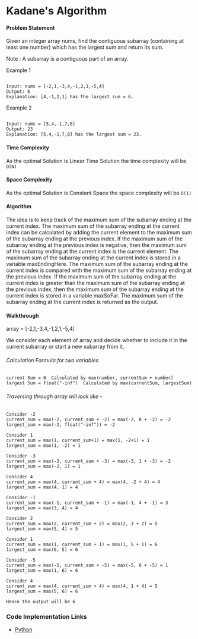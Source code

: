 # Kadane's Algorithm

#### Problem Statement
Given an integer array nums, find the contiguous subarray (containing at least one number) which has the largest sum and return its sum.

Note : A subarray is a contiguous part of an array.


Example 1
```text

Input: nums = [-2,1,-3,4,-1,2,1,-5,4]
Output: 6
Explanation: [4,-1,2,1] has the largest sum = 6.
```

Example 2
```text

Input: nums = [5,4,-1,7,8]
Output: 23
Explanation: [5,4,-1,7,8] has the largest sum = 23.
```


#### Time Complexity 
As the optimal Solution is Linear Time Solution the time complexity will be ```O(N)```

#### Space Complexity
As the optimal Solution is Constant Space the space complexity will be ```O(1)```


#### Algorithm
The idea is to keep track of the maximum sum of the subarray ending at the current index. 
The maximum sum of the subarray ending at the current index can be calculated by adding the current element to the maximum sum of the subarray ending at the previous index. 
If the maximum sum of the subarray ending at the previous index is negative, then the maximum sum of the subarray ending at the current index is the current element. 
The maximum sum of the subarray ending at the current index is stored in a variable maxEndingHere.
The maximum sum of the subarray ending at the current index is compared with the maximum sum of the subarray ending at the previous index. 
If the maximum sum of the subarray ending at the current index is greater than the maximum sum of the subarray ending at the previous index, then the maximum sum of the subarray ending at the current index is stored in a variable maxSoFar.
The maximum sum of the subarray ending at the current index is returned as the output.


#### Walkthrough
array = [-2,1,-3,4,-1,2,1,-5,4]

We consider each element of array and decide whether to include it in the current subarray or start a new subarray from it.

###### Calculation Formula for two variables 
```
current Sum = 0  Calculated by max(number, currentSum + number)
largest Sum = float("-inf")  Calculated by max(currentSum, largestSum)
```


###### Traversing through array will look like - 
```
Consider -2
current_sum = max(-2, current_sum + -2) = max(-2, 0 + -2) = -2
largest_sum = max(-2, float("-inf")) = -2
```
```
Consider 1
current_sum = max(1, current_sum+1) = max(1, -2+1) = 1
largest_sum = max(1, -2) = 1
```
```
Consider -3
current_sum = max(-3, current_sum + -3) = max(-3, 1 + -3) = -2
largest_sum = max(-2, 1) = 1
```
```
Consider 4
current_sum = max(4, current_sum + 4) = max(4, -2 + 4) = 4
largest_sum = max(4, 1) = 4
```
```
Consider -1
current_sum = max(-1, current_sum + -1) = max(-1, 4 + -1) = 3
largest_sum = max(3, 4) = 4
```
```
Consider 2
current_sum = max(2, current_sum + 2) = max(2, 3 + 2) = 5
largest_sum = max(5, 4) = 5
```
```
Consider 1
current_sum = max(1, current_sum + 1) = max(1, 5 + 1) = 6
largest_sum = max(6, 5) = 6
```
```
Consider -5
current_sum = max(-5, current_sum + -5) = max(-5, 6 + -5) = 1
largest_sum = max(1, 6) = 6
```
```
Consider 4
current_sum = max(4, current_sum + 4) = max(4, 1 + 4) = 5
largest_sum = max(5, 6) = 6
```

```Hence the output will be 6```



### Code Implementation Links
- [Python](https://github.com/TheAlgorithms/Python/blob/252df0a149502143a14e7283424d40b785dd451c/maths/kadanes.py)